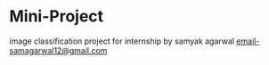 # Mini-Project
image classification project for internship by samyak agarwal email-samagarwal12@gmail.com
